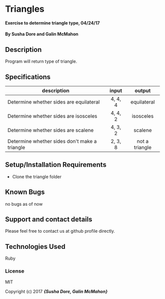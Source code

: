 # Triangles

#### Exercise to determine triangle type, 04/24/17

#### By Susha Dore and Galin McMahon

## Description

Program will return type of triangle.

## Specifications

|description|input|output|
|---------|:--------:|:--------:|
| Determine whether sides are equilateral | 4, 4, 4 | equilateral |
| Determine whether sides are isosceles | 4, 4, 2 | isosceles |
| Determine whether sides are scalene | 4, 3, 2 | scalene |
| Determine whether sides don't make a triangle | 2, 3, 8 | not a triangle |

## Setup/Installation Requirements

* Clone the triangle folder

## Known Bugs

no bugs as of now

## Support and contact details

Please feel free to contact us at github profile directly.

## Technologies Used

Ruby

### License

MIT

Copyright (c) 2017 **_{Susha Dore, Galin McMahon}_**

